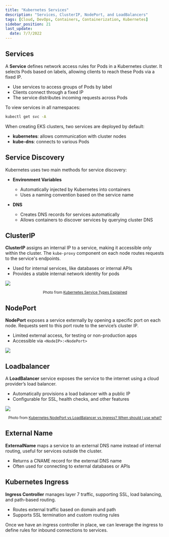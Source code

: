```yaml
---
title: "Kubernetes Services"
description: "Services, ClusterIP, NodePort, and LoadBalancers"
tags: [Cloud, DevOps, Containers, Containerization, Kubernetes]
sidebar_position: 21
last_update:
  date: 7/7/2022
---
```




## Services 

A **Service** defines network access rules for Pods in a Kubernetes cluster. It selects Pods based on labels, allowing clients to reach these Pods via a fixed IP.

- Use services to access groups of Pods by label
- Clients connect through a fixed IP
- The service distributes incoming requests across Pods

To view services in all namespaces:

```bash
kubectl get svc -A
```

When creating EKS clusters, two services are deployed by default:

- **kubernetes**: allows communication with cluster nodes
- **kube-dns**: connects to various Pods

## Service Discovery 

Kubernetes uses two main methods for service discovery:

- **Environment Variables**
  - Automatically injected by Kubernetes into containers
  - Uses a naming convention based on the service name

- **DNS**
  - Creates DNS records for services automatically
  - Allows containers to discover services by querying cluster DNS


## ClusterIP

**ClusterIP** assigns an internal IP to a service, making it accessible only within the cluster. The `kube-proxy` component on each node routes requests to the service's endpoints.

- Used for internal services, like databases or internal APIs
- Provides a stable internal network identity for pods

<div class='img-center'>

![](/img/docs/services-clusterip.png)

</div> 

<small><center> Photo from [Kubernetes Service Types Explained](https://dev.to/pavanbelagatti/kubernetes-service-types-explained-207g) </center></small>


## NodePort

**NodePort** exposes a service externally by opening a specific port on each node. Requests sent to this port route to the service’s cluster IP.

- Limited external access, for testing or non-production apps
- Accessible via `<NodeIP>:<NodePort>`

<div class='img-center'>

![](/img/docs/services-nodeport.png)

</div> 


## Loadbalancer 

A **LoadBalancer** service exposes the service to the internet using a cloud provider’s load balancer.

- Automatically provisions a load balancer with a public IP
- Configurable for SSL, health checks, and other features


<div class='img-center'>

![](/img/docs/services-loadbalancer.png)

</div> 

<small><center> Photo from [Kubernetes NodePort vs LoadBalancer vs Ingress? When should I use what?](https://medium.com/google-cloud/kubernetes-nodeport-vs-loadbalancer-vs-ingress-when-should-i-use-what-922f010849e0) </center></small>

## External Name 

**ExternalName** maps a service to an external DNS name instead of internal routing, useful for services outside the cluster.

- Returns a CNAME record for the external DNS name
- Often used for connecting to external databases or APIs

## Kubernetes Ingress

**Ingress Controller** manages layer 7 traffic, supporting SSL, load balancing, and path-based routing.

- Routes external traffic based on domain and path
- Supports SSL termination and custom routing rules

Once we have an ingress controller in place, we can leverage the ingress to define rules for inbound connections to services. 



 

 
